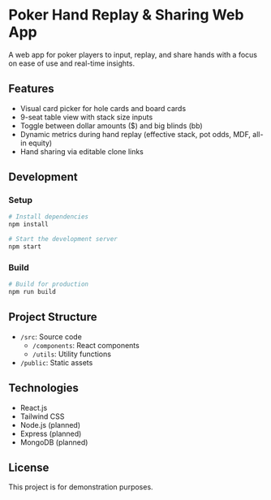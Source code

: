 # Poker Hand Replay & Sharing Web App

A web app for poker players to input, replay, and share hands with a focus on ease of use and real-time insights.

## Features

- Visual card picker for hole cards and board cards
- 9-seat table view with stack size inputs
- Toggle between dollar amounts ($) and big blinds (bb)
- Dynamic metrics during hand replay (effective stack, pot odds, MDF, all-in equity)
- Hand sharing via editable clone links

## Development

### Setup

```bash
# Install dependencies
npm install

# Start the development server
npm start
```

### Build

```bash
# Build for production
npm run build
```

## Project Structure

- `/src`: Source code
  - `/components`: React components
  - `/utils`: Utility functions
- `/public`: Static assets

## Technologies

- React.js
- Tailwind CSS
- Node.js (planned)
- Express (planned)
- MongoDB (planned)

## License

This project is for demonstration purposes.